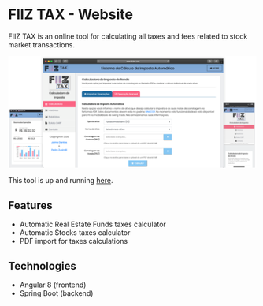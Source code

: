 # FIIZ TAX - Website

FIIZ TAX is an online tool for calculating all taxes and
fees related to stock market transactions.

![](images/new/bk_novo.png)

This tool is up and running [here](https://jaimedantas.com/fiiz-tax/).

## Features

- Automatic Real Estate Funds taxes calculator
- Automatic Stocks taxes calculator
- PDF import for taxes calculations

## Technologies
- Angular 8 (frontend)
- Spring Boot (backend)


